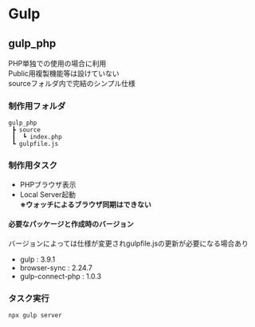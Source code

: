 # Gulp

## gulp_php

PHP単独での使用の場合に利用  
Public用複製機能等は設けていない  
sourceフォルダ内で完結のシンプル仕様

### 制作用フォルダ
```
gulp_php
 ┣ source
 ┃  ┗ index.php
 ┗ gulpfile.js
```


### 制作用タスク

- PHPブラウザ表示
- Local Server起動  
**※ウォッチによるブラウザ同期はできない**

#### 必要なパッケージと作成時のバージョン
バージョンによっては仕様が変更されgulpfile.jsの更新が必要になる場合あり  

- gulp : 3.9.1
- browser-sync : 2.24.7
- gulp-connect-php : 1.0.3

### タスク実行
```
npx gulp server
```
